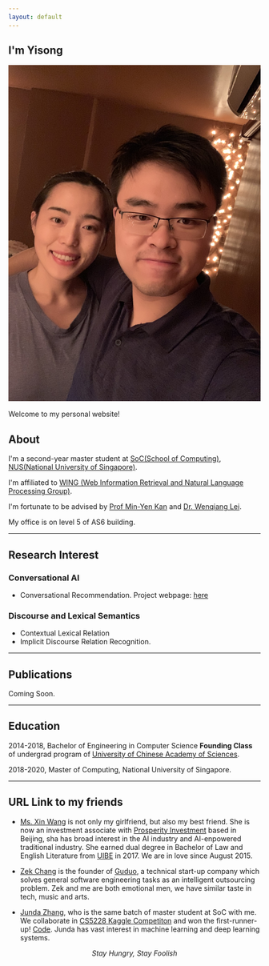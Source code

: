 ```yaml
---
layout: default
---
```


## I'm Yisong

<img class="profile-picture" src="Yisong-Xin.jpeg">



Welcome to my personal website!

## About

I'm a second-year master student at [SoC(School of Computing)](https://www.comp.nus.edu.sg/), [NUS(National University of Singapore)](https://www.nus.edu.sg/). <br>

I'm affiliated to [WING (Web Information Retrieval and Natural Language Processing Group)](https://www.wing.nus.edu.sg/). <br>

I'm fortunate to be advised by [Prof Min-Yen Kan](https://www.comp.nus.edu.sg/~kanmy) and [Dr. Wenqiang Lei](https://sites.google.com/view/wenqianghome/home). <br>

My office is on level 5 of AS6 building. <br>

---

## Research Interest

<!-- > *"At the end of day, I don't care what other people do, I care how you understand you work."* -- What Prof Min and Wenqiang insist on our research style. -->

### Conversational AI

- Conversational Recommendation.
  Project webpage: [here](http://wing.comp.nus.edu.sg/?page_id=1039)  

### Discourse and Lexical Semantics

- Contextual Lexical Relation  
- Implicit Discourse Relation Recognition.  

---

## Publications

Coming Soon.

---

## Education

<!-- > I never let school interfere with my education. -- Mark Twain -->

2014-2018, Bachelor of Engineering in Computer Science 
**Founding Class** of undergrad program of [University of Chinese Academy of Sciences](https://english.ucas.ac.cn/).

2018-2020, Master of Computing, National University of Singapore.

---

## URL Link to my friends

<!-- > *When Voldmolt is after you, you'd better be with your friends*. -- What Yisong learns from Harry Potter -->

- [Ms. Xin Wang](wangxinalice.com) is not only my girlfriend, but also my best friend. She is now an investment associate with [Prosperity Investment](http://www.cgpinvestment.com) based in Beijing, sha has broad interest in the AI industry and AI-enpowered traditional industry. She earned dual degree in Bachelor of Law and English Literature from [UIBE](http://www.uibe.edu.cn) in 2017. We are in love since August 2015.  

- [Zek Chang](https://twitter.com/zekchang) is the founder of [Guduo](http://www.guduokeji.com/), a technical start-up company which solves general software engineering tasks as an intelligent outsourcing problem. Zek and me are both emotional men, we have similar taste in tech, music and arts.  

- [Junda Zhang](http://aheader.org), who is the same batch of master student at SoC with me. We collaborate in [CS5228 Kaggle Competiton](https://kaggle.com/c/cs5228-article-category-prediction) and won the first-runner-up! [Code](https://github.com/YisongMiao/CS5228-project). Junda has vast interest in machine learning and deep learning systems.  





<center><i>Stay Hungry, Stay Foolish</i></center>





